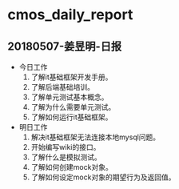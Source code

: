 # cmos_daily_report

## 20180507-姜昱明-日报
- 今日工作
    1. 了解it基础框架开发手册。
    2. 了解后端基础培训。
    3. 了解单元测试基本概念。
    4. 了解为什么需要单元测试。
    5. 了解如何运行it基础框架。
- 明日工作
    1. 解决it基础框架无法连接本地mysql问题。
    2. 开始编写wiki的接口。
    3. 了解什么是模拟测试。
    4. 了解如何创建mock对象。
    5. 了解如何设定mock对象的期望行为及返回值。




